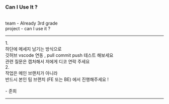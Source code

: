 ### Can I Use It ?
</br>
team - Already 3rd grade </br>
project - can I use it ?</br>

<hr>
1. </br>
하단에 메세지 남기는 방식으로 </br>
깃허브 vscode 연동 , pull commit push 테스트 해보세요</br>
관련 질문은 캡처해서 저에게 디코 연락 주세요
</br>
2.</br>
작업은 메인 브랜치가 아니라 </br>
반드시 본인 팀 브랜치 (FE 또는 BE) 에서 진행해주세요 ! 
</br></br>- 준희</br>
<hr>
</br>
<!--
테스트 준희</br>
</br></br>테스트  서연</br>
테스트 예린</br>
테스트 영은</br>
</br></br> 서연 테스트 S 2 </br>  
</br> 안녕하세요 -서연 </br>
</br> HI. -영은 </br>
</br> 안녕!! 예린 </br>
테스트 우선
-->
